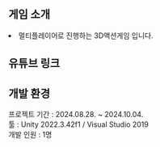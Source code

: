 ## 게임 소개
<li>멀티플레이어로 진행하는 3D액션게임 입니다.</li>

## 유튜브 링크

## 개발 환경
프로젝트 기간 : 2024.08.28. ~ 2024.10.04. <br>
툴 : Unity 2022.3.42f1 / Visual Studio 2019 <br>
개발 인원 : 1명
